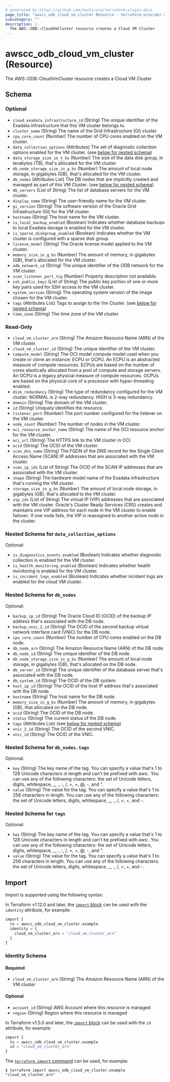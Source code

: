 ```yaml
---
# generated by https://github.com/hashicorp/terraform-plugin-docs
page_title: "awscc_odb_cloud_vm_cluster Resource - terraform-provider-awscc"
subcategory: ""
description: |-
  The AWS::ODB::CloudVmCluster resource creates a Cloud VM Cluster
---
```


# awscc_odb_cloud_vm_cluster (Resource)

The AWS::ODB::CloudVmCluster resource creates a Cloud VM Cluster



<!-- schema generated by tfplugindocs -->
## Schema

### Optional

- `cloud_exadata_infrastructure_id` (String) The unique identifier of the Exadata infrastructure that this VM cluster belongs to.
- `cluster_name` (String) The name of the Grid Infrastructure (GI) cluster.
- `cpu_core_count` (Number) The number of CPU cores enabled on the VM cluster.
- `data_collection_options` (Attributes) The set of diagnostic collection options enabled for the VM cluster. (see [below for nested schema](#nestedatt--data_collection_options))
- `data_storage_size_in_t_bs` (Number) The size of the data disk group, in terabytes (TB), that's allocated for the VM cluster.
- `db_node_storage_size_in_g_bs` (Number) The amount of local node storage, in gigabytes (GB), that's allocated for the VM cluster.
- `db_nodes` (Attributes List) The DB nodes that are implicitly created and managed as part of this VM Cluster. (see [below for nested schema](#nestedatt--db_nodes))
- `db_servers` (List of String) The list of database servers for the VM cluster.
- `display_name` (String) The user-friendly name for the VM cluster.
- `gi_version` (String) The software version of the Oracle Grid Infrastructure (GI) for the VM cluster.
- `hostname` (String) The host name for the VM cluster.
- `is_local_backup_enabled` (Boolean) Indicates whether database backups to local Exadata storage is enabled for the VM cluster.
- `is_sparse_diskgroup_enabled` (Boolean) Indicates whether the VM cluster is configured with a sparse disk group.
- `license_model` (String) The Oracle license model applied to the VM cluster.
- `memory_size_in_g_bs` (Number) The amount of memory, in gigabytes (GB), that's allocated for the VM cluster.
- `odb_network_id` (String) The unique identifier of the ODB network for the VM cluster.
- `scan_listener_port_tcp` (Number) Property description not available.
- `ssh_public_keys` (List of String) The public key portion of one or more key pairs used for SSH access to the VM cluster.
- `system_version` (String) The operating system version of the image chosen for the VM cluster.
- `tags` (Attributes List) Tags to assign to the Vm Cluster. (see [below for nested schema](#nestedatt--tags))
- `time_zone` (String) The time zone of the VM cluster.

### Read-Only

- `cloud_vm_cluster_arn` (String) The Amazon Resource Name (ARN) of the VM cluster.
- `cloud_vm_cluster_id` (String) The unique identifier of the VM cluster.
- `compute_model` (String) The OCI model compute model used when you create or clone an instance: ECPU or OCPU. An ECPU is an abstracted measure of compute resources. ECPUs are based on the number of cores elastically allocated from a pool of compute and storage servers. An OCPU is a legacy physical measure of compute resources. OCPUs are based on the physical core of a processor with hyper-threading enabled.
- `disk_redundancy` (String) The type of redundancy configured for the VM cluster. NORMAL is 2-way redundancy. HIGH is 3-way redundancy.
- `domain` (String) The domain of the VM cluster.
- `id` (String) Uniquely identifies the resource.
- `listener_port` (Number) The port number configured for the listener on the VM cluster.
- `node_count` (Number) The number of nodes in the VM cluster.
- `oci_resource_anchor_name` (String) The name of the OCI resource anchor for the VM cluster.
- `oci_url` (String) The HTTPS link to the VM cluster in OCI.
- `ocid` (String) The OCID of the VM cluster.
- `scan_dns_name` (String) The FQDN of the DNS record for the Single Client Access Name (SCAN) IP addresses that are associated with the VM cluster.
- `scan_ip_ids` (List of String) The OCID of the SCAN IP addresses that are associated with the VM cluster.
- `shape` (String) The hardware model name of the Exadata infrastructure that's running the VM cluster.
- `storage_size_in_g_bs` (Number) The amount of local node storage, in gigabytes (GB), that's allocated to the VM cluster.
- `vip_ids` (List of String) The virtual IP (VIP) addresses that are associated with the VM cluster. Oracle's Cluster Ready Services (CRS) creates and maintains one VIP address for each node in the VM cluster to enable failover. If one node fails, the VIP is reassigned to another active node in the cluster.

<a id="nestedatt--data_collection_options"></a>
### Nested Schema for `data_collection_options`

Optional:

- `is_diagnostics_events_enabled` (Boolean) Indicates whether diagnostic collection is enabled for the VM cluster.
- `is_health_monitoring_enabled` (Boolean) Indicates whether health monitoring is enabled for the VM cluster.
- `is_incident_logs_enabled` (Boolean) Indicates whether incident logs are enabled for the cloud VM cluster.


<a id="nestedatt--db_nodes"></a>
### Nested Schema for `db_nodes`

Optional:

- `backup_ip_id` (String) The Oracle Cloud ID (OCID) of the backup IP address that's associated with the DB node.
- `backup_vnic_2_id` (String) The OCID of the second backup virtual network interface card (VNIC) for the DB node.
- `cpu_core_count` (Number) The number of CPU cores enabled on the DB node.
- `db_node_arn` (String) The Amazon Resource Name (ARN) of the DB node.
- `db_node_id` (String) The unique identifier of the DB node.
- `db_node_storage_size_in_g_bs` (Number) The amount of local node storage, in gigabytes (GB), that's allocated on the DB node.
- `db_server_id` (String) The unique identifier of the database server that's associated with the DB node.
- `db_system_id` (String) The OCID of the DB system.
- `host_ip_id` (String) The OCID of the host IP address that's associated with the DB node.
- `hostname` (String) The host name for the DB node.
- `memory_size_in_g_bs` (Number) The amount of memory, in gigabytes (GB), that allocated on the DB node.
- `ocid` (String) The OCID of the DB node.
- `status` (String) The current status of the DB node.
- `tags` (Attributes List) (see [below for nested schema](#nestedatt--db_nodes--tags))
- `vnic_2_id` (String) The OCID of the second VNIC.
- `vnic_id` (String) The OCID of the VNIC.

<a id="nestedatt--db_nodes--tags"></a>
### Nested Schema for `db_nodes.tags`

Optional:

- `key` (String) The key name of the tag. You can specify a value that's 1 to 128 Unicode characters in length and can't be prefixed with aws:. You can use any of the following characters: the set of Unicode letters, digits, whitespace, _, ., :, /, =, +, @, -, and ".
- `value` (String) The value for the tag. You can specify a value that's 1 to 256 characters in length. You can use any of the following characters: the set of Unicode letters, digits, whitespace, _, ., /, =, +, and -.



<a id="nestedatt--tags"></a>
### Nested Schema for `tags`

Optional:

- `key` (String) The key name of the tag. You can specify a value that's 1 to 128 Unicode characters in length and can't be prefixed with aws:. You can use any of the following characters: the set of Unicode letters, digits, whitespace, _, ., :, /, =, +, @, -, and ".
- `value` (String) The value for the tag. You can specify a value that's 1 to 256 characters in length. You can use any of the following characters: the set of Unicode letters, digits, whitespace, _, ., /, =, +, and -.

## Import

Import is supported using the following syntax:

In Terraform v1.12.0 and later, the [`import` block](https://developer.hashicorp.com/terraform/language/import) can be used with the `identity` attribute, for example:

```terraform
import {
  to = awscc_odb_cloud_vm_cluster.example
  identity = {
    cloud_vm_cluster_arn = "cloud_vm_cluster_arn"
  }
}
```

<!-- schema generated by tfplugindocs -->
### Identity Schema

#### Required

- `cloud_vm_cluster_arn` (String) The Amazon Resource Name (ARN) of the VM cluster

#### Optional

- `account_id` (String) AWS Account where this resource is managed
- `region` (String) Region where this resource is managed

In Terraform v1.5.0 and later, the [`import` block](https://developer.hashicorp.com/terraform/language/import) can be used with the `id` attribute, for example:

```terraform
import {
  to = awscc_odb_cloud_vm_cluster.example
  id = "cloud_vm_cluster_arn"
}
```

The [`terraform import` command](https://developer.hashicorp.com/terraform/cli/commands/import) can be used, for example:

```shell
$ terraform import awscc_odb_cloud_vm_cluster.example "cloud_vm_cluster_arn"
```

